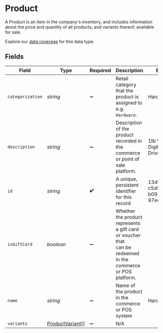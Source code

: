 # Product

A Product is an item in the company's inventory, and includes information about the price and quantity of all products, and variants thereof, available for sale.

Explore our [data coverage](https://knowledge.codat.io/supported-features/commerce?view=tab-by-data-type&dataType=commerce-products) for this data type.



## Fields

| Field                                                                                                        | Type                                                                                                         | Required                                                                                                     | Description                                                                                                  | Example                                                                                                      |
| ------------------------------------------------------------------------------------------------------------ | ------------------------------------------------------------------------------------------------------------ | ------------------------------------------------------------------------------------------------------------ | ------------------------------------------------------------------------------------------------------------ | ------------------------------------------------------------------------------------------------------------ |
| `categorization`                                                                                             | *string*                                                                                                     | :heavy_minus_sign:                                                                                           | Retail category that the product is assigned to e.g. `Hardware`.                                             | Hardware                                                                                                     |
| `description`                                                                                                | *string*                                                                                                     | :heavy_minus_sign:                                                                                           | Description of the product recorded in the commerce or point of sale platform.                               | 1tb Western Digital Hard Drive                                                                               |
| `id`                                                                                                         | *string*                                                                                                     | :heavy_check_mark:                                                                                           | A unique, persistent identifier for this record                                                              | 13d946f0-c5d5-42bc-b092-97ece17923ab                                                                         |
| `isGiftCard`                                                                                                 | *boolean*                                                                                                    | :heavy_minus_sign:                                                                                           | Whether the product represents a gift card or voucher that<br/>can be redeemed in the commerce or POS platform.<br/> |                                                                                                              |
| `name`                                                                                                       | *string*                                                                                                     | :heavy_minus_sign:                                                                                           | Name of the product in the commerce or POS system                                                            | Hard Drive                                                                                                   |
| `variants`                                                                                                   | [ProductVariant](../../models/shared/productvariant.md)[]                                                    | :heavy_minus_sign:                                                                                           | N/A                                                                                                          |                                                                                                              |